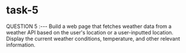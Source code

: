 # task-5

QUESTION 5 :---
Build a web page that fetches weather data from a weather API based on the user's location or a user-inputted location. Display the current weather conditions, temperature, and other relevant information.
